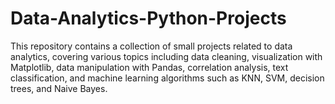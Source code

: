 # Data-Analytics-Python-Projects
This repository contains a collection of small projects related to data analytics, covering various topics including data cleaning, visualization with Matplotlib, data manipulation with Pandas, correlation analysis, text classification, and machine learning algorithms such as KNN, SVM, decision trees, and Naive Bayes.
